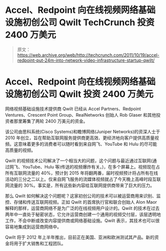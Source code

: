 # Accel、Redpoint 向在线视频网络基础设施初创公司 Qwilt TechCrunch 投资 2400 万美元

> 原文：<https://web.archive.org/web/http://techcrunch.com/2011/10/19/accel-redpoint-put-24m-into-network-video-infrastructure-startup-qwilt/>

# Accel、Redpoint 向在线视频网络基础设施初创公司 Qwilt 投资 2400 万美元

网络视频基础设施技术提供商 Qwilt 已经从 Accel Partners、Redpoint Ventures、Crescent Point Group、RealNetworks 创始人 Rob Glaser 和其他投资者那里筹集了两轮 2400 万美元的资金。

该公司由思科系统(Cisco Systems)和瞻博网络(Juniper Networks)的资深人士于 2010 年创立，旨在帮助互联网服务提供商更高效、更经济地向客户提供高质量视频。这意味着更多的消费者可以随时看到来自网飞、YouTube 和 Hulu 的尽可能高质量的视频。

Qwilt 的视频技术公司解决了一个相当大的问题，这个问题与最近通过互联网(通过网飞、YouTube、Hulu 等)传送的视频爆炸有关。)，在多个屏幕上。视频现在占所有互联网流量的 40%，预计到 2015 年将翻两番，届时视频预计将占所有在线活动的三分之二以上。仅来自网飞服务的流媒体视频就占了今天晚上高峰时段互联网流量的 30%。事实是，所有这些新内容给互联网提供商带来了巨大的压力。

那么 Qwilt 如何解决这个问题呢？这家初创公司的技术可以被运营商用来识别、监控、存储和传送互联网视频。正如 Qwilt 的首席执行官和联合创始人 Alon Maor 解释的那样，运营商网络不是为广泛的在线视频用户设计的。Qwilt 的技术在过去两年中一直处于秘密状态，它允许运营商创建一个通用的视频交付层，该层透明地工作，不会中断或改变内容提供商或网络基础设施。Qwilt 表示，其技术也可以很容易地集成到运营商网络中。

Qwilt 将于 2012 年上半年推出，目前正在美国、亚洲和欧洲测试其产品。新的资金将用于扩大销售和工程团队。